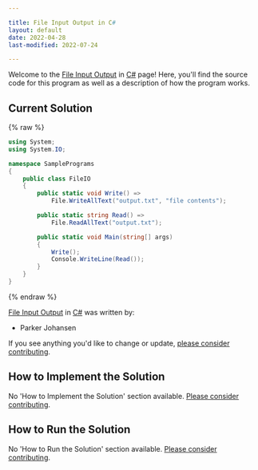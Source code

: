```yaml
---

title: File Input Output in C#
layout: default
date: 2022-04-28
last-modified: 2022-07-24

---
```


Welcome to the [File Input Output](https://sampleprograms.io/projects/file-input-output) in [C#](https://sampleprograms.io/languages/c-sharp) page! Here, you'll find the source code for this program as well as a description of how the program works.

## Current Solution

{% raw %}

```c#
using System;
using System.IO;

namespace SamplePrograms
{
    public class FileIO
    {
        public static void Write() =>
            File.WriteAllText("output.txt", "file contents");

        public static string Read() =>
            File.ReadAllText("output.txt");

        public static void Main(string[] args)
        {
            Write();
            Console.WriteLine(Read());
        }
    }
}
```

{% endraw %}

[File Input Output](https://sampleprograms.io/projects/file-input-output) in [C#](https://sampleprograms.io/languages/c-sharp) was written by:

- Parker Johansen

If you see anything you'd like to change or update, [please consider contributing](https://github.com/TheRenegadeCoder/sample-programs).

## How to Implement the Solution

No 'How to Implement the Solution' section available. [Please consider contributing](https://github.com/TheRenegadeCoder/sample-programs-website).

## How to Run the Solution

No 'How to Run the Solution' section available. [Please consider contributing](https://github.com/TheRenegadeCoder/sample-programs-website).